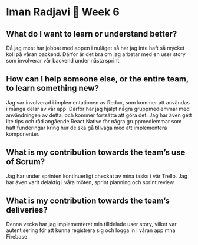 # Iman Radjavi :thought_balloon: Week 6

## What do I want to learn or understand better?
Då jag mest har jobbat med appen i nuläget så har jag inte haft så mycket koll på våran backend. Därför är det bra om jag arbetar med en user story som involverar vår backend under nästa sprint.

## How can I help someone else, or the entire team, to learn something new?
Jag var involverad i implementationen av Redux, som kommer att användas i många delar av vår app. Därför har jag hjälpt några gruppmedlemmar med användningen av detta, och kommer fortsätta att göra det. Jag har även gett lite tips och råd angående React Native för några gruppmedlemmar som haft funderingar kring hur de ska gå tillväga med att implementera komponenter.

## What is my contribution towards the team’s use of Scrum?
Jag har under sprinten kontinuerligt checkat av mina tasks i vår Trello. Jag har även varit delaktig i våra möten, sprint planning och sprint review.

## What is my contribution towards the team’s deliveries?
Denna vecka har jag implementerat min tilldelade user story, vilket var autentisering för att kunna registrera sig och logga in i våran app mha Firebase.

